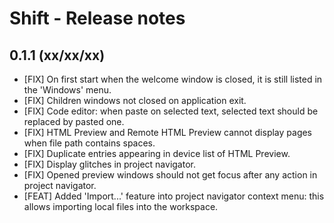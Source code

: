 # Shift - Release notes

## 0.1.1 (xx/xx/xx)

* [FIX] On first start when the welcome window is closed, it is still listed in the 'Windows' menu.
* [FIX] Children windows not closed on application exit.
* [FIX] Code editor: when paste on selected text, selected text should be replaced by pasted one.
* [FIX] HTML Preview and Remote HTML Preview cannot display pages when file path contains spaces.
* [FIX] Duplicate entries appearing in device list of HTML Preview.
* [FIX] Display glitches in project navigator.
* [FIX] Opened preview windows should not get focus after any action in project navigator.
* [FEAT] Added 'Import...' feature into project navigator context menu: this allows importing local files into the workspace.
